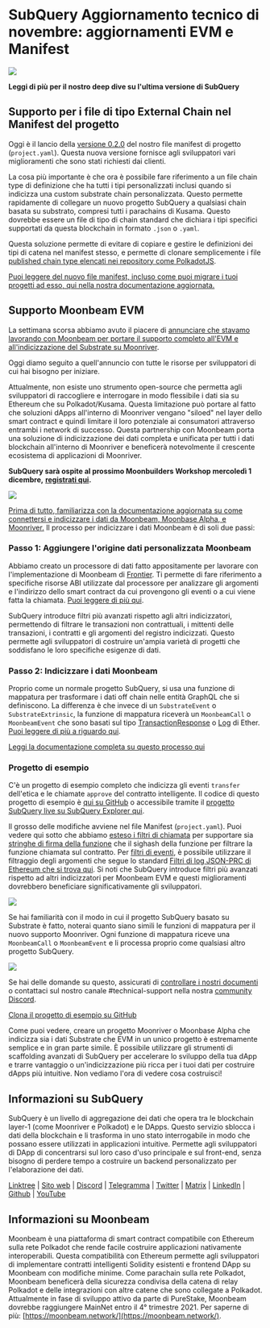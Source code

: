 # SubQuery Aggiornamento tecnico di novembre: aggiornamenti EVM e Manifest

![](https://miro.medium.com/max/1400/1*q9GErDrvAyacOPm97krV6Q.png)

**Leggi di più per il nostro deep dive su l'ultima versione di SubQuery**

## Supporto per i file di tipo External Chain nel Manifest del progetto

Oggi è il lancio della [versione 0.2.0](https://doc.subquery.network/create/manifest/) del nostro file manifest di progetto (`project.yaml`). Questa nuova versione fornisce agli sviluppatori vari miglioramenti che sono stati richiesti dai clienti.

La cosa più importante è che ora è possibile fare riferimento a un file chain type di definizione che ha tutti i tipi personalizzati inclusi quando si indicizza una custom substrate chain personalizzata. Questo permette rapidamente di collegare un nuovo progetto SubQuery a qualsiasi chain basata su substrato, compresi tutti i parachains di Kusama. Questo dovrebbe essere un file di tipo di chain standard che dichiara i tipi specifici supportati da questa blockchain in formato `.json` o `.yaml`.

Questa soluzione permette di evitare di copiare e gestire le definizioni dei tipi di catena nel manifest stesso, e permette di clonare semplicemente i file [published chain type elencati nei repository come PolkadotJS](https://github.com/polkadot-js/apps/tree/master/packages/apps-config/src/api/spec).

[Puoi leggere del nuovo file manifest, incluso come puoi migrare i tuoi progetti ad esso, qui nella nostra documentazione aggiornata.](https://doc.subquery.network/create/manifest/)

## Supporto Moonbeam EVM

La settimana scorsa abbiamo avuto il piacere di [annunciare che stavamo lavorando con Moonbeam per portare il supporto completo all'EVM e all'indicizzazione del Substrate su Moonriver](../customer_announcements/20211028-moonbeam-evm.md).

Oggi diamo seguito a quell'annuncio con tutte le risorse per sviluppatori di cui hai bisogno per iniziare.

Attualmente, non esiste uno strumento open-source che permetta agli sviluppatori di raccogliere e interrogare in modo flessibile i dati sia su Ethereum che su Polkadot/Kusama. Questa limitazione può portare al fatto che soluzioni dApps all'interno di Moonriver vengano "siloed" nel layer dello smart contract e quindi limitare il loro potenziale ai consumatori attraverso entrambi i network di successo. Questa partnership con Moonbeam porta una soluzione di indicizzazione dei dati completa e unificata per tutti i dati blockchain all'interno di Moonriver e beneficerà notevolmente il crescente ecosistema di applicazioni di Moonriver.

**SubQuery sarà ospite al prossimo Moonbuilders Workshop mercoledì 1 dicembre,** [**registrati qui**](https://www.crowdcast.io/e/moonbuilders-ws/10)**.**

![](https://miro.medium.com/max/600/1*AET6Ek_PqFDRoc29Jiitnw.gif)

[Prima di tutto, familiarizza con la documentazione aggiornata su come connettersi e indicizzare i dati da Moonbeam, Moonbase Alpha, e Moonriver.](https://doc.subquery.network/create/substrate-evm/) Il processo per indicizzare i dati Moonbeam è di soli due passi:

### Passo 1: Aggiungere l'origine dati personalizzata Moonbeam

Abbiamo creato un processore di dati fatto appositamente per lavorare con l'implementazione di Moonbeam di [Frontier](https://github.com/paritytech/frontier). Ti permette di fare riferimento a specifiche risorse ABI utilizzate dal processore per analizzare gli argomenti e l'indirizzo dello smart contract da cui provengono gli eventi o a cui viene fatta la chiamata. [Puoi leggere di più qui](https://doc.subquery.network/create/substrate-evm/#data-source-spec).

SubQuery introduce filtri più avanzati rispetto agli altri indicizzatori, permettendo di filtrare le transazioni non contrattuali, i mittenti delle transazioni, i contratti e gli argomenti del registro indicizzati. Questo permette agli sviluppatori di costruire un'ampia varietà di progetti che soddisfano le loro specifiche esigenze di dati.

### Passo 2: Indicizzare i dati Moonbeam

Proprio come un normale progetto SubQuery, si usa una funzione di mappatura per trasformare i dati off chain nelle entità GraphQL che si definiscono. La differenza è che invece di un `SubstrateEvent` o `SubstrateExtrinsic`, la funzione di mappatura riceverà un `MoonbeamCall` o `MoonbeamEvent` che sono basati sul tipo [TransactionResponse](https://docs.ethers.io/v5/api/providers/types/#providers-TransactionResponse) o [Log](https://docs.ethers.io/v5/api/providers/types/#providers-Log) di Ether. [Puoi leggere di più a riguardo qui](https://doc.subquery.network/create/substrate-evm/#frontierevmcall).

[Leggi la documentazione completa su questo processo qui](https://doc.subquery.network/create/substrate-evm/#frontierevmcall)

### Progetto di esempio

C'è un progetto di esempio completo che indicizza gli eventi `transfer` dell'etica e le chiamate `approve` del contratto intelligente. Il codice di questo progetto di esempio è [qui su GitHub](https://github.com/subquery/tutorials-moonriver-evm-starter) o accessibile tramite il [progetto SubQuery live su SubQuery Explorer qui](https://explorer.subquery.network/subquery/subquery/moonriver-evm-starter-project).

Il grosso delle modifiche avviene nel file Manifest (`project.yaml`). Puoi vedere qui sotto che abbiamo [esteso i filtri di chiamata](https://doc.subquery.network/create/substrate-evm/#call-filters) per supportare sia [stringhe di firma della funzione](https://docs.ethers.io/v5/api/utils/abi/fragments/#FunctionFragment) che il sighash della funzione per filtrare la funzione chiamata sul contratto. Per [filtri di eventi](https://doc.subquery.network/create/substrate-evm/#event-filters), è possibile utilizzare il filtraggio degli argomenti che segue lo standard [Filtri di log JSON-PRC di Ethereum che si trova qui](https://docs.ethers.io/v5/concepts/events/). Si noti che SubQuery introduce filtri più avanzati rispetto ad altri indicizzatori per Moonbeam EVM e questi miglioramenti dovrebbero beneficiare significativamente gli sviluppatori.

![](https://miro.medium.com/max/700/1*4JRHItnILfCie4FT6sYLEA.png)

Se hai familiarità con il modo in cui il progetto SubQuery basato su Substrate è fatto, noterai quanto siano simili le funzioni di mappatura per il nuovo supporto Moonriver. Ogni funzione di mappatura riceve una `MoonbeamCall` o `MoonbeamEvent` e li processa proprio come qualsiasi altro progetto SubQuery.

![](https://miro.medium.com/max/700/1*k4_uJYYCsTnPRRJ7avq2WA.png)

Se hai delle domande su questo, assicurati di [controllare i nostri documenti](https://doc.subquery.network/create/substrate-evm) o contattaci sul nostro canale #technical-support nella nostra [community Discord](https://discord.com/invite/subquery).

[Clona il progetto di esempio su GitHub](https://github.com/subquery/tutorials-moonriver-evm-starter)

Come puoi vedere, creare un progetto Moonriver o Moonbase Alpha che indicizza sia i dati Substrate che EVM in un unico progetto è estremamente semplice e in gran parte simile. È possibile utilizzare gli strumenti di scaffolding avanzati di SubQuery per accelerare lo sviluppo della tua dApp e trarre vantaggio o un'indicizzazione più ricca per i tuoi dati per costruire dApps più intuitive. Non vediamo l'ora di vedere cosa costruisci!

## Informazioni su SubQuery

SubQuery è un livello di aggregazione dei dati che opera tra le blockchain layer-1 (come Moonriver e Polkadot) e le DApps. Questo servizio sblocca i dati della blockchain e li trasforma in uno stato interrogabile in modo che possano essere utilizzati in applicazioni intuitive. Permette agli sviluppatori di DApp di concentrarsi sul loro caso d'uso principale e sul front-end, senza bisogno di perdere tempo a costruire un backend personalizzato per l'elaborazione dei dati.

[Linktree](https://linktr.ee/subquerynetwork) | [Sito web](https://subquery.network/) | [Discord](https://discord.com/invite/78zg8aBSMG) | [Telegramma](https://t.me/subquerynetwork) | [Twitter](https://twitter.com/subquerynetwork) | [Matrix](https://matrix.to/#/#subquery:matrix.org) | [LinkedIn](https://www.linkedin.com/company/subquery) | [Github](https://github.com/subquery/subql) | [YouTube](https://www.youtube.com/channel/UCi1a6NUUjegcLHDFLr7CqLw)

## Informazioni su Moonbeam

Moonbeam è una piattaforma di smart contract compatibile con Ethereum sulla rete Polkadot che rende facile costruire applicazioni nativamente interoperabili. Questa compatibilità con Ethereum permette agli sviluppatori di implementare contratti intelligenti Solidity esistenti e frontend DApp su Moonbeam con modifiche minime. Come parachain sulla rete Polkadot, Moonbeam beneficerà della sicurezza condivisa della catena di relay Polkadot e delle integrazioni con altre catene che sono collegate a Polkadot. Attualmente in fase di sviluppo attivo da parte di PureStake, Moonbeam dovrebbe raggiungere MainNet entro il 4° trimestre 2021. Per saperne di più: [https://moonbeam.network/](https://moonbeam.network/).
